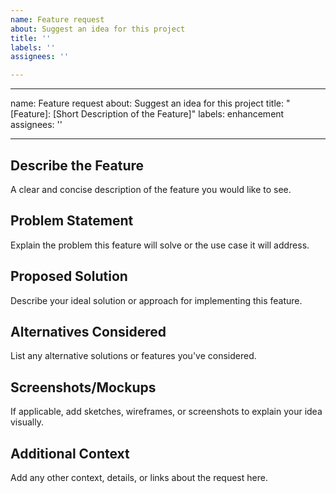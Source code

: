 ```yaml
---
name: Feature request
about: Suggest an idea for this project
title: ''
labels: ''
assignees: ''

---
```


---
name: Feature request
about: Suggest an idea for this project
title: "[Feature]: [Short Description of the Feature]"
labels: enhancement
assignees: ''

---

## Describe the Feature

A clear and concise description of the feature you would like to see.

## Problem Statement

Explain the problem this feature will solve or the use case it will address.

## Proposed Solution

Describe your ideal solution or approach for implementing this feature.

## Alternatives Considered

List any alternative solutions or features you've considered.

## Screenshots/Mockups

If applicable, add sketches, wireframes, or screenshots to explain your idea visually.

## Additional Context

Add any other context, details, or links about the request here.
